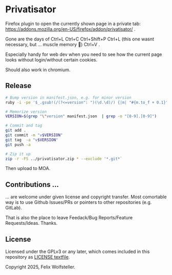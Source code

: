 # Privatisator

Firefox plugin to open the currently shown page in a private tab: https://addons.mozilla.org/en-US/firefox/addon/privatisator/ .

Gone are the days of Ctrl+L Ctrl+C Ctrl+Shift+P Ctrl+L (this one wasnt necessary, but ... muscle memory 🦾) Ctrl+V .

Especially handy for web dev when you need to see how the current page looks without login/without certain cookies.

Should also work in chromium.

## Release

```bash
# Bump version in manifest.json, e.g. for minor version
ruby -i -pe '$_.gsub!(/(?<=version": ")(\d.\d)/) {|m| "#{m.to_f + 0.1}"}' manifest.json

# Memorize version
VERSION=$(grep "\"version" manifest.json  | grep -o "[0-9].[0-9]")

# Commit and tag
git add .
git commit -m "v$VERSION"
git tag  -a "v$VERSION"
git push -a

# Zip it up
zip -r -FS ../privatisator.zip * --exclude '*.git*`
```

Then upload to MOA.

## Contributions ...

... are welcome under given license and copyright transfer. Most comortable way is to use Github Issues/PRs or pointers to other repositories (e.g. GitLab).

That is also the place to leave Feedack/Bug Reports/Feature Requests/Ideas. Thanks.

## License

Licensed under the GPLv3 or any later, which comes included in this repository as [LICENSE textfile](LICENSE).

Copyright 2025, Felix Wolfsteller.
